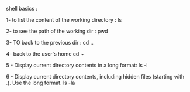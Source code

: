 shell basics : 

1- to list the content of the working directory : 
ls

2- to see the path of the working dir :
pwd
 
3- TO back to the previous dir : 
cd ..

4- back to the user's home 
cd ~

5 - Display current directory contents in a long format:
ls -l

6 - Display current directory contents, including hidden files (starting with .). Use the long format.
ls -la
